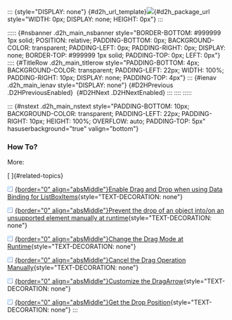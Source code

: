 ::: {style="DISPLAY: none"}
[](ms-xhelp:///?Id=d2h_url_template){#d2h_url_template}![](!package_url!){#d2h_package_url style="WIDTH: 0px; DISPLAY: none; HEIGHT: 0px"}
:::

::::: {#nsbanner .d2h_main_nsbanner style="BORDER-BOTTOM: #999999 1px solid; POSITION: relative; PADDING-BOTTOM: 0px; BACKGROUND-COLOR: transparent; PADDING-LEFT: 0px; PADDING-RIGHT: 0px; DISPLAY: none; BORDER-TOP: #999999 1px solid; PADDING-TOP: 0px; LEFT: 0px"}
:::: {#TitleRow .d2h_main_titlerow style="PADDING-BOTTOM: 4px; BACKGROUND-COLOR: transparent; PADDING-LEFT: 22px; WIDTH: 100%; PADDING-RIGHT: 10px; DISPLAY: none; PADDING-TOP: 4px"}
::: {#ienav .d2h_main_ienav style="DISPLAY: none"}
[](ms-xhelp:///?Id=c9e8ff2a-64d7-4638-934c-1770070a7d68){#D2HPrevious .D2HPreviousEnabled}  [](ms-xhelp:///?Id=d43015ca-a1c3-45b4-ad7c-81565cea3f7a){#D2HNext .D2HNextEnabled}
:::
::::
:::::

::: {#nstext .d2h_main_nstext style="PADDING-BOTTOM: 10px; BACKGROUND-COLOR: transparent; PADDING-LEFT: 22px; PADDING-RIGHT: 10px; HEIGHT: 100%; OVERFLOW: auto; PADDING-TOP: 5px" hasuserbackground="true" valign="bottom"}
### How To?

More:

[ ]{#related-topics}

[![](../button.gif){border="0" align="absMiddle"}Enable Drag and Drop when using Data Binding for ListBoxItems](ms-xhelp:///?Id=21fce1eb-7c37-45fe-8a87-174e3cd57859){style="TEXT-DECORATION: none"}

[![](../button.gif){border="0" align="absMiddle"}Prevent the drop of an object into/on an unsupported element manually at runtime](ms-xhelp:///?Id=2f99cfc2-0bb7-4b3e-b9c1-3b0145f24057){style="TEXT-DECORATION: none"}

[![](../button.gif){border="0" align="absMiddle"}Change the Drag Mode at Runtime](ms-xhelp:///?Id=849b6cbe-00da-4bf0-a596-b297e592607f){style="TEXT-DECORATION: none"}

[![](../button.gif){border="0" align="absMiddle"}Cancel the Drag Operation Manually](ms-xhelp:///?Id=0b6dfcc8-63c6-4c93-bbb8-184c69f266c9){style="TEXT-DECORATION: none"}

[![](../button.gif){border="0" align="absMiddle"}Customize the DragArrow](ms-xhelp:///?Id=2856c4e3-2e69-483b-9424-f9b3bcdd953f){style="TEXT-DECORATION: none"}

[![](../button.gif){border="0" align="absMiddle"}Get the Drop Position](ms-xhelp:///?Id=783814d4-ec71-4bd8-b265-a3e0ebf96a1c){style="TEXT-DECORATION: none"}
:::
